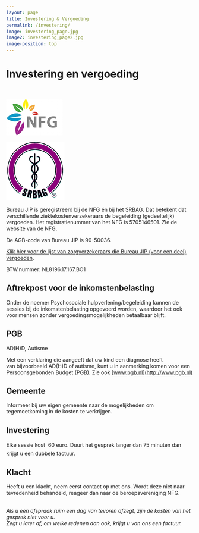 ```yaml
---
layout: page
title: Investering & Vergoeding
permalink: /investering/
image: investering_page.jpg
image2: investering_page2.jpg
image-position: top
---
```


# Investering en vergoeding

&nbsp;

![](/uploads/versions/logo-nfg---x----152-98x---.jpg)

![](/uploads/versions/logo_srbag---x----157-157x---.gif)

Bureau JIP is geregistreerd bij de NFG &eacute;n bij het SRBAG. Dat betekent dat verschillende ziektekostenverzekeraars de begeleiding (gedeeltelijk) vergoeden. Het registratienummer van het NFG is 5705146501. Zie de website van de NFG.

De AGB-code van Bureau JIP is 90-50036.

[Klik hier voor de lijst van zorgverzekeraars die Bureau JIP (voor een deel) vergoeden](https://www.de-nfg.nl/images/20150504%20NFG%20-%20overzicht%20verzekeraars.pdf).

BTW.nummer: NL8196.17.167.BO1

## Aftrekpost voor de inkomstenbelasting

Onder de noemer Psychosociale hulpverlening/begeleiding kunnen de sessies bij de inkomstenbelasting opgevoerd worden, waardoor het ook voor mensen zonder vergoedingsmogelijkheden betaalbaar blijft.

## PGB

AD(H)D, Autisme

Met een verklaring die aangeeft&nbsp;dat uw kind een diagnose heeft van&nbsp;bijvoorbeeld AD(H)D of autisme, kunt u in aanmerking komen voor een Persoonsgebonden Budget (PGB). Zie ook [www.pgb.nl](http://www.pgb.nl)

## Gemeente

Informeer bij uw eigen gemeente naar de mogelijkheden om tegemoetkoming in de kosten te verkrijgen.

## Investering

Elke sessie kost  60 euro. Duurt het gesprek langer dan 75 minuten dan krijgt u een dubbele factuur.

## Klacht

Heeft u een klacht, neem eerst contact op met ons. Wordt deze niet naar tevredenheid behandeld, reageer dan naar de beroepsvereniging NFG.

<address>&nbsp;</address>

<address>Als u een afspraak ruim een dag van tevoren afzegt, zijn de kosten van het gesprek niet voor u.</address>

<address>Zegt u later af, om welke redenen dan ook, krijgt u van ons een factuur.</address>